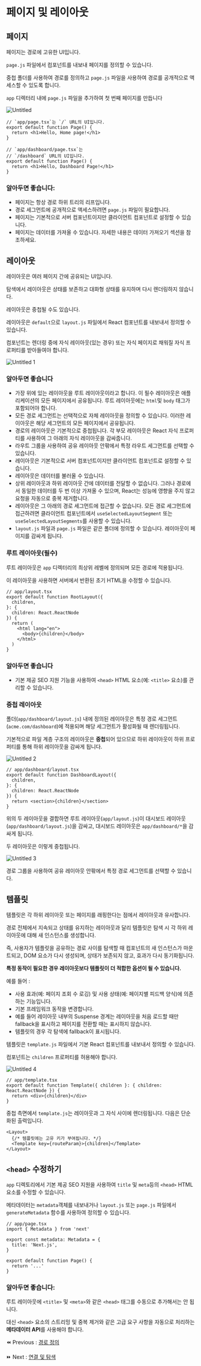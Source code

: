 # 페이지 및 레이아웃

## 페이지

페이지는 경로에 고유한 UI입니다.

`page.js` 파일에서 컴포넌트를 내보내 페이지를 정의할 수 있습니다.

중첩 폴더를 사용하여 경로를 정의하고 `page.js` 파일을 사용하여 경로를 공개적으로 액세스할 수 있도록 합니다.

`app` 디렉터리 내에 `page.js` 파일을 추가하여 첫 번째 페이지를 만듭니다

![Untitled](https://github.com/codingjwp/mindpalace/assets/113403155/737509f6-c591-4eeb-956e-2b782e48afca)

```tsx
// `app/page.tsx`는 `/` URL의 UI입니다.
export default function Page() {
  return <h1>Hello, Home page!</h1>
}
```

```tsx
// `app/dashboard/page.tsx`는 
// `/dashboard` URL의 UI입니다.
export default function Page() {
  return <h1>Hello, Dashboard Page!</h1>
}
```

### 알아두면 좋습니다:

- 페이지는 항상 경로 하위 트리의 리프입니다.
- 경로 세그먼트에 공개적으로 액세스하려면 `page.js` 파일이 필요합니다.
- 페이지는 기본적으로 서버 컴포넌트이지만 클라이언트 컴포넌트로 설정할 수 있습니다.
- 페이지는 데이터를 가져올 수 있습니다. 자세한 내용은 데이터 가져오기 섹션을 참조하세요.

## 레이아웃

레이아웃은 여러 페이지 간에 공유되는 UI입니다.

탐색에서 레이아웃은 상태를 보존하고 대화형 상태를 유지하며 다시 렌더링하지 않습니다.

레이아웃은 중첩될 수도 있습니다.

레이아웃은 `default`으로 `layout.js` 파일에서 React 컴포넌트를 내보내서 정의할 수 있습니다.

컴포넌트는 렌더링 중에 자식 레이아웃(있는 경우) 또는 자식 페이지로 채워질 자식 프로퍼티를 받아들여야 합니다.

![Untitled 1](https://github.com/codingjwp/mindpalace/assets/113403155/0a93733d-3192-49b4-8513-965bebbbfdee)

### 알아두면 좋습니다

- 가장 위에 있는 레이아웃을 루트 레이아웃이라고 합니다. 이 필수 레이아웃은 애플리케이션의 모든 페이지에서 공유됩니다. 루트 레이아웃에는 `html`및 `body` 태그가 포함되어야 합니다.
- 모든 경로 세그먼트는 선택적으로 자체 레이아웃을 정의할 수 있습니다. 이러한 레이아웃은 해당 세그먼트의 모든 페이지에서 공유됩니다.
- 경로의 레이아웃은 기본적으로 중첩됩니다. 각 부모 레이아웃은 React 자식 프로퍼티를 사용하여 그 아래의 자식 레이아웃을 감싸줍니다.
- 라우트 그룹을 사용하여 공유 레이아웃 안팎에서 특정 라우트 세그먼트를 선택할 수 있습니다.
- 레이아웃은 기본적으로 서버 컴포넌트이지만 클라이언트 컴포넌트로 설정할 수 있습니다.
- 레이아웃은 데이터를 불러올 수 있습니다.
- 상위 레이아웃과 하위 레이아웃 간에 데이터를 전달할 수 없습니다. 그러나 경로에서 동일한 데이터를 두 번 이상 가져올 수 있으며, React는 성능에 영향을 주지 않고 요청을 자동으로 중복 제거합니다.
- 레이아웃은 그 아래의 경로 세그먼트에 접근할 수 없습니다. 모든 경로 세그먼트에 접근하려면 클라이언트 컴포넌트에서 `useSelectedLayoutSegment` 또는 `useSelectedLayoutSegments`를 사용할 수 있습니다.
- `layout.js` 파일과 `page.js` 파일은 같은 폴더에 정의할 수 있습니다. 레이아웃이 페이지를 감싸게 됩니다.

### 루트 레이아웃(필수)

루트 레이아웃은 `app` 디렉터리의 최상위 레벨에 정의되며 모든 경로에 적용됩니다.

이 레이아웃을 사용하면 서버에서 반환된 초기 HTML을 수정할 수 있습니다.

```tsx
// app/layout.tsx
export default function RootLayout({
  children,
}: {
  children: React.ReactNode
}) {
  return (
    <html lang="en">
      <body>{children}</body>
    </html>
  )
}
```

### 알아두면 좋습니다

- 기본 제공 SEO 지원 기능을 사용하여 `<head>` HTML 요소(예: `<title>` 요소)를 관리할 수 있습니다.

### 중첩 레이아웃

폴더(`app/dashboard/layout.js`) 내에 정의된 레이아웃은 특정 경로 세그먼트(`acme.com/dashboard`)에 적용되며 해당 세그먼트가 활성화될 때 렌더링됩니다.

기본적으로 파일 계층 구조의 레이아웃은 **중첩**되어 있으므로 하위 레이아웃이 하위 프로퍼티를 통해 하위 레이아웃을 감싸게 됩니다.

![Untitled 2](https://github.com/codingjwp/mindpalace/assets/113403155/fa81b5e9-6c9a-4434-b89a-925d03755092)

```tsx
// app/dashboard/layout.tsx
export default function DashboardLayout({
  children,
}: {
  children: React.ReactNode
}) {
  return <section>{children}</section>
}
```

위의 두 레이아웃을 결합하면 루트 레이아웃(`app/layout.js`)이 대시보드 레이아웃(`app/dashboard/layout.js`)을 감싸고, 대시보드 레이아웃은 `app/dashboard/*`을 감싸게 됩니다.

두 레이아웃은 이렇게 중첩됩니다.

![Untitled 3](https://github.com/codingjwp/mindpalace/assets/113403155/2432c18e-99d4-4dfb-82ff-834ebc1a70df)

경로 그룹을 사용하여 공유 레이아웃 안팎에서 특정 경로 세그먼트를 선택할 수 있습니다.

## 템플릿

템플릿은 각 하위 레이아웃 또는 페이지를 래핑한다는 점에서 레이아웃과 유사합니다.

경로 전체에서 지속되고 상태를 유지하는 레이아웃과 달리 템플릿은 탐색 시 각 하위 레이아웃에 대해 새 인스턴스를 생성합니다.

즉, 사용자가 템플릿을 공유하는 경로 사이를 탐색할 때 컴포넌트의 새 인스턴스가 마운트되고, DOM 요소가 다시 생성되며, 상태가 보존되지 않고, 효과가 다시 동기화됩니다.

**특정 동작이 필요한 경우 레이아웃보다 템플릿이 더 적합한 옵션이 될 수 있습니다.**

예를 들어 :

- 사용 효과(예: 페이지 조회 수 로깅) 및 사용 상태(예: 페이지별 피드백 양식)에 의존하는 기능입니다.
- 기본 프레임워크 동작을 변경합니다.
- 예를 들어 레이아웃 내부의 Suspense 경계는 레이아웃을 처음 로드할 때만 fallback을 표시하고 페이지를 전환할 때는 표시하지 않습니다.
- 템플릿의 경우 각 탐색에 fallback이 표시됩니다.

템플릿은 `template.js` 파일에서 기본 React 컴포넌트를 내보내서 정의할 수 있습니다.

컴포넌트는 `children` 프로퍼티를 허용해야 합니다.

![Untitled 4](https://github.com/codingjwp/mindpalace/assets/113403155/63185878-7ff5-414d-bbf5-9055ab6cc375)

```tsx
// app/template.tsx
export default function Template({ children }: { children: React.ReactNode }) {
  return <div>{children}</div>
}
```

중첩 측면에서 `template.js`는 레이아웃과 그 자식 사이에 렌더링됩니다. 다음은 단순화된 출력입니다.

```tsx
<Layout>
  {/* 템플릿에는 고유 키가 부여됩니다. */}
  <Template key={routeParam}>{children}</Template>
</Layout>
```

## `<head>` 수정하기

`app` 디렉토리에서 기본 제공 SEO 지원을 사용하여 `title` 및 `meta`등의 `<head>` HTML 요소를 수정할 수 있습니다.

메타데이터는 `metadata`객체를 내보내거나 `layout.js` 또는 `page.js` 파일에서 `generateMetadata` 함수를 사용하여 정의할 수 있습니다.

```tsx
// app/page.tsx
import { Metadata } from 'next'
 
export const metadata: Metadata = {
  title: 'Next.js',
}
 
export default function Page() {
  return '...'
}
```

### 알아두면 좋습니다:

루트 레이아웃에 `<title>` 및 `<meta>`와 같은 `<head>` 태그를 수동으로 추가해서는 안 됩니다.

대신 `<head>` 요소의 스트리밍 및 중복 제거와 같은 고급 요구 사항을 자동으로 처리하는 **메타데이터 API**를 사용해야 합니다.

⏪ Previous : [경로 정의](001-경로정의.md)

⏩ Next : [연결 및 탐색](./003-연결및탐색.md)
